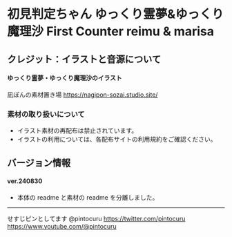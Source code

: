 # 初見判定ちゃん ゆっくり霊夢&ゆっくり魔理沙 First Counter reimu & marisa

## クレジット：イラストと音源について

#### ゆっくり霊夢・ゆっくり魔理沙のイラスト

凪ぽんの素材置き場
https://nagipon-sozai.studio.site/

### 素材の取り扱いについて

- イラスト素材の再配布は禁止されています。
- イラストの利用については、各配布サイトの利用規約をご確認ください。

## バージョン情報

#### ver.240830

- 本体の readme と素材の readme を分離しました。

---

せすじピンとしてます @pintocuru
https://twitter.com/pintocuru
https://www.youtube.com/@pintocuru
